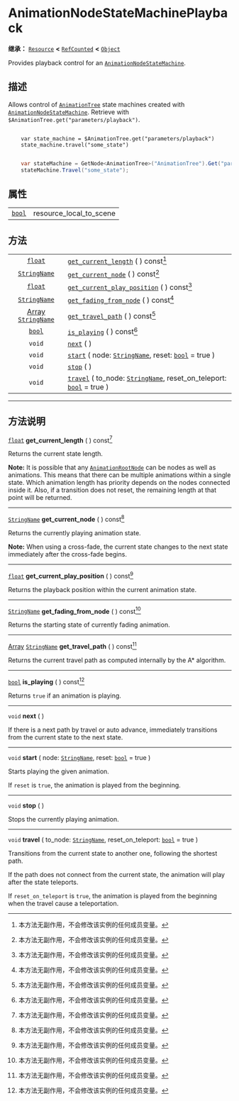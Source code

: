 <!-- ⚠ 请勿编辑本文件 ⚠ -->
<!-- 本文档使用脚本从 WeDot 引擎源码仓库生成。 -->
<!-- 生成脚本：https://github.com/WeDot-Engine/WeDot/tree/master/doc/tools/make_md.py； -->
<!-- 原文件：https://github.com/WeDot-Engine/WeDot/tree/master/doc/classes/AnimationNodeStateMachinePlayback.xml。 -->

<div id="_class_animationnodestatemachineplayback"></div>

# AnimationNodeStateMachinePlayback

**继承：** [`Resource`](class_resource.md) **<** [`RefCounted`](class_refcounted.md) **<** [`Object`](class_object.md)

Provides playback control for an [`AnimationNodeStateMachine`](class_animationnodestatemachine.md).

## 描述

Allows control of [`AnimationTree`](class_animationtree.md) state machines created with [`AnimationNodeStateMachine`](class_animationnodestatemachine.md). Retrieve with `$AnimationTree.get("parameters/playback")`.



```gdscript

    var state_machine = $AnimationTree.get("parameters/playback")
    state_machine.travel("some_state")
```

```csharp

    var stateMachine = GetNode<AnimationTree>("AnimationTree").Get("parameters/playback").As<AnimationNodeStateMachinePlayback>();
    stateMachine.Travel("some_state");
```







## 属性

|||
|:-:|:--|
| [`bool`](class_bool.md) | resource_local_to_scene | ``true`` (overrides [`Resource`](class_resource.md#class_resource_property_resource_local_to_scene)) |

## 方法

|||
|:-:|:--|
| [`float`](class_float.md)                                   | [`get_current_length`](class_animationnodestatemachineplayback.md#class_animationnodestatemachineplayback_method_get_current_length) ( ) const[^const]                                                           |
| [`StringName`](class_stringname.md)                         | [`get_current_node`](class_animationnodestatemachineplayback.md#class_animationnodestatemachineplayback_method_get_current_node) ( ) const[^const]                                                               |
| [`float`](class_float.md)                                   | [`get_current_play_position`](class_animationnodestatemachineplayback.md#class_animationnodestatemachineplayback_method_get_current_play_position) ( ) const[^const]                                             |
| [`StringName`](class_stringname.md)                         | [`get_fading_from_node`](class_animationnodestatemachineplayback.md#class_animationnodestatemachineplayback_method_get_fading_from_node) ( ) const[^const]                                                       |
| [Array](class_array.md) [`StringName`](class_stringname.md) | [`get_travel_path`](class_animationnodestatemachineplayback.md#class_animationnodestatemachineplayback_method_get_travel_path) ( ) const[^const]                                                                 |
| [`bool`](class_bool.md)                                     | [`is_playing`](class_animationnodestatemachineplayback.md#class_animationnodestatemachineplayback_method_is_playing) ( ) const[^const]                                                                           |
| `void`                                                      | [`next`](class_animationnodestatemachineplayback.md#class_animationnodestatemachineplayback_method_next) ( )                                                                                                     |
| `void`                                                      | [`start`](class_animationnodestatemachineplayback.md#class_animationnodestatemachineplayback_method_start) ( node: [`StringName`](class_stringname.md), reset: [`bool`](class_bool.md) = true )                  |
| `void`                                                      | [`stop`](class_animationnodestatemachineplayback.md#class_animationnodestatemachineplayback_method_stop) ( )                                                                                                     |
| `void`                                                      | [`travel`](class_animationnodestatemachineplayback.md#class_animationnodestatemachineplayback_method_travel) ( to_node: [`StringName`](class_stringname.md), reset_on_teleport: [`bool`](class_bool.md) = true ) |

<!-- rst-class:: classref-section-separator -->

---

## 方法说明

<div id="_class_animationnodestatemachineplayback_method_get_current_length"></div>

[`float`](class_float.md) **get_current_length** ( ) const[^const]<div id="class_animationnodestatemachineplayback_method_get_current_length"></div>

Returns the current state length.

 **Note:** It is possible that any [`AnimationRootNode`](class_animationrootnode.md) can be nodes as well as animations. This means that there can be multiple animations within a single state. Which animation length has priority depends on the nodes connected inside it. Also, if a transition does not reset, the remaining length at that point will be returned.

<!-- rst-class:: classref-item-separator -->

---

<div id="_class_animationnodestatemachineplayback_method_get_current_node"></div>

[`StringName`](class_stringname.md) **get_current_node** ( ) const[^const]<div id="class_animationnodestatemachineplayback_method_get_current_node"></div>

Returns the currently playing animation state.

 **Note:** When using a cross-fade, the current state changes to the next state immediately after the cross-fade begins.

<!-- rst-class:: classref-item-separator -->

---

<div id="_class_animationnodestatemachineplayback_method_get_current_play_position"></div>

[`float`](class_float.md) **get_current_play_position** ( ) const[^const]<div id="class_animationnodestatemachineplayback_method_get_current_play_position"></div>

Returns the playback position within the current animation state.

<!-- rst-class:: classref-item-separator -->

---

<div id="_class_animationnodestatemachineplayback_method_get_fading_from_node"></div>

[`StringName`](class_stringname.md) **get_fading_from_node** ( ) const[^const]<div id="class_animationnodestatemachineplayback_method_get_fading_from_node"></div>

Returns the starting state of currently fading animation.

<!-- rst-class:: classref-item-separator -->

---

<div id="_class_animationnodestatemachineplayback_method_get_travel_path"></div>

[Array](class_array.md) [`StringName`](class_stringname.md) **get_travel_path** ( ) const[^const]<div id="class_animationnodestatemachineplayback_method_get_travel_path"></div>

Returns the current travel path as computed internally by the A\* algorithm.

<!-- rst-class:: classref-item-separator -->

---

<div id="_class_animationnodestatemachineplayback_method_is_playing"></div>

[`bool`](class_bool.md) **is_playing** ( ) const[^const]<div id="class_animationnodestatemachineplayback_method_is_playing"></div>

Returns `true` if an animation is playing.

<!-- rst-class:: classref-item-separator -->

---

<div id="_class_animationnodestatemachineplayback_method_next"></div>

`void` **next** ( )<div id="class_animationnodestatemachineplayback_method_next"></div>

If there is a next path by travel or auto advance, immediately transitions from the current state to the next state.

<!-- rst-class:: classref-item-separator -->

---

<div id="_class_animationnodestatemachineplayback_method_start"></div>

`void` **start** ( node: [`StringName`](class_stringname.md), reset: [`bool`](class_bool.md) = true )<div id="class_animationnodestatemachineplayback_method_start"></div>

Starts playing the given animation.

If `reset` is `true`, the animation is played from the beginning.

<!-- rst-class:: classref-item-separator -->

---

<div id="_class_animationnodestatemachineplayback_method_stop"></div>

`void` **stop** ( )<div id="class_animationnodestatemachineplayback_method_stop"></div>

Stops the currently playing animation.

<!-- rst-class:: classref-item-separator -->

---

<div id="_class_animationnodestatemachineplayback_method_travel"></div>

`void` **travel** ( to_node: [`StringName`](class_stringname.md), reset_on_teleport: [`bool`](class_bool.md) = true )<div id="class_animationnodestatemachineplayback_method_travel"></div>

Transitions from the current state to another one, following the shortest path.

If the path does not connect from the current state, the animation will play after the state teleports.

If `reset_on_teleport` is `true`, the animation is played from the beginning when the travel cause a teleportation.

[^virtual]: 本方法通常需要用户覆盖才能生效。
[^const]: 本方法无副作用，不会修改该实例的任何成员变量。
[^vararg]: 本方法除了能接受在此处描述的参数外，还能够继续接受任意数量的参数。
[^constructor]: 本方法用于构造某个类型。
[^static]: 调用本方法无需实例，可直接使用类名进行调用。
[^operator]: 本方法描述的是使用本类型作为左操作数的有效运算符。
[^bitfield]: 这个值是由下列位标志构成位掩码的整数。
[^void]: 无返回值。
